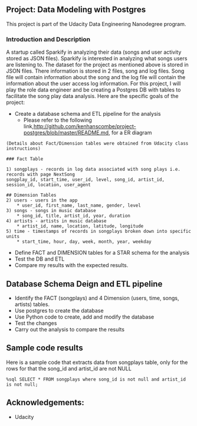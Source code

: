 ## Project: Data Modeling with Postgres 

This project is part of the Udacity Data Engineering Nanodegree program. 

### Introduction  and Description 

A startup called Sparkify in analyzing their data (songs and user activity stored as JSON files). Sparkify is interested in analyzing what songs users are listening to. 
The dataset for the project as mentioned above is stored in JSON files. There information is stored in 2 files, song and log files. Song file will contain information about the song and the log file will contain the information about the user access log information.
For this project, I will play the role data engineer and be creating a Postgres DB with tables to facilitate the song play data analysis. Here are the specific goals of the project: 
* Create a database schema and ETL pipeline for the analysis 
   * Please refer to the following link,http://github.com/kenhanscombe/project-postgres/blob/master/README.md, for a ER diagram 

```
(Details about Fact/Dimension tables were obtained from Udacity class instructions)

### Fact Table

1) songplays - records in log data associated with song plays i.e. records with page NextSong
songplay_id, start_time, user_id, level, song_id, artist_id, session_id, location, user_agent

## Dimension Tables
2) users - users in the app
	* user_id, first_name, last_name, gender, level
3) songs - songs in music database
	* song_id, title, artist_id, year, duration
4) artists - artists in music database
	* artist_id, name, location, latitude, longitude
5) time - timestamps of records in songplays broken down into specific units
	* start_time, hour, day, week, month, year, weekday
```

* Define FACT and DIMENSION tables for a STAR schema for the analysis 
* Test the DB and ETL 
* Compare my results with the expected results.


## Database Schema Deign and ETL pipeline

*  Identify the  FACT (songplays) and 4 Dimension (users, time, songs, artists) tables.
*  Use postgres to create the database 
*  Use Python code to create, add and modify the database 
*  Test the changes 
*  Carry out the analysis to compare the results

## Sample code results

Here is a sample code that extracts data from songplays table, only for the rows for that 
the song_id and artist_id are not NULL

```
%sql SELECT * FROM songplays where song_id is not null and artist_id is not null;
```

## Acknowledgements:
* Udacity 
